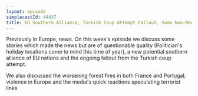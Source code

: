 ```yaml
---
layout: episode
simplecastId: 44437
title: EU Southern Alliance, Turkish Coup Attempt Fallout, Some Non-News and more
---
```


Previously in Europe, news. On this week's episode we discuss some stories which made the news but are of questionable quality (Politician's holiday locations come to mind this time of year), a new potential southern alliance of EU nations and the ongoing fallout from the Turkish coup attempt. 

We also discussed the worsening forest fires in both France and Portugal; violence in Europe and the media's quick reactions speculating terrorist links
